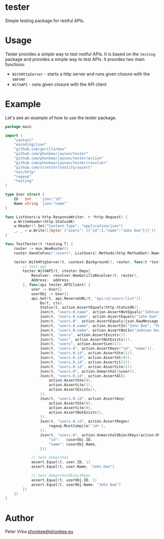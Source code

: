 # tester

Simple testing package for restful APIs.

# Usage

Tester provides a simple way to test restful APIs. It is based on the `testing` package and provides a simple way to
test APIs.
It provides two main functions:

- `WithHttpServer` - starts a http server and runs given closure with the server
- `WithAPI` - runs given closure with the API client

# Example

Let's see an example of how to use the tester package.

```go
package main

import (
	"context"
	"encoding/json"
	"github.com/gorilla/mux"
	"github.com/phonkee/jayson/tester"
	"github.com/phonkee/jayson/tester/action"
	"github.com/phonkee/jayson/tester/resolver"
	"github.com/stretchr/testify/assert"
	"net/http"
	"regexp"
	"testing"
)

type User struct {
	ID   int    `json:"id"`
	Name string `json:"name"`
}

func ListUsers(w http.ResponseWriter, r *http.Request) {
	w.WriteHeader(http.StatusOK)
	w.Header().Set("Content-Type", "application/json")
	_, _ = w.Write([]byte(`{"users": [{"id":1,"name":"John Doe"}]}`))
}

func TestTester(t *testing.T) {
	router := mux.NewRouter()
	router.HandleFunc("/users", ListUsers).Methods(http.MethodGet).Name("api:v1:users:list")

	tester.WithHttpServer(t, context.Background(), router, func(t *testing.T, ctx context.Context, address string) {
		// test api
		tester.WithAPI(t, &tester.Deps{
			Resolver: resolver.NewGorillaResolver(t, router),
			Address:  address,
		}, func(api tester.APIClient) {
			user := User{}
			userObj := User{}
			api.Get(t, api.ReverseURL(t, "api:v1:users:list")).
				Do(t, ctx).
				Status(t, action.AssertEquals(http.StatusOK)).
				Json(t, "users.0.name", action.AssertNotEquals("Johnson Doe")).
				Json(t, "users.0.name", action.AssertEquals("John Doe")).
				Json(t, "users.0", action.AssertEquals(json.RawMessage(`{"id":1,"name":"John Doe"}`))).
				Json(t, "users.0.name", action.AssertIn("John Doe", "Peter Vrba")).
				Json(t, "users.0.name", action.AssertNotIn("Johnson Doe", "Peter Vrba")).
				Json(t, "users", action.AssertExists()).
				Json(t, "user", action.AssertNotExists()).
				Json(t, "users", action.AssertLen(1)).
				Json(t, "users.0", action.AssertKeys("id", "name")).
				Json(t, "users.0.id", action.AssertGte(1)).
				Json(t, "users.0.id", action.AssertGt(0)).
				Json(t, "users.0.id", action.AssertLt(2)).
				Json(t, "users.0.id", action.AssertLte(1)).
				Json(t, "users.0", action.Unmarshal(&user)).
				Json(t, "users.0.id", action.AssertAll(
					action.AssertGte(0),
					action.AssertLte(1),
					action.AssertExists(),
				)).
				Json(t, "users.0.id", action.AssertAny(
					action.AssertGte(0),
					action.AssertLte(0),
					action.AssertNotExists(),
				)).
				Json(t, "users.0.id", action.AssertRegex(
					regexp.MustCompile(`\d+`),
				)).
				Json(t, "users.0", action.UnmarshalObjectKeys(action.KV{
					"id":   &userObj.ID,
					"name": &userObj.Name,
				}))

			// test Unmarshal
			assert.Equal(t, user.ID, 1)
			assert.Equal(t, user.Name, "John Doe")

			// test UnmarshalObjectKeys
			assert.Equal(t, userObj.ID, 1)
			assert.Equal(t, userObj.Name, "John Doe")
		})
	})
}

```

# Author

Peter Vrba <phonkee@phonkee.eu>